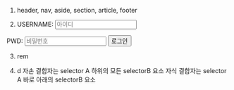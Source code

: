 1. header, nav, aside, section, article, footer

2. <div class="input-box">
   <label for="username">USERNAME:</label>
   <input id="username" type="text" name="username" placeholder="아이디">
   </div>

<div class="input-box">
  <label for="password">PWD:</label>
  <input id="password" type="password" name="password" placeholder="비밀번호">
<input type="submit" value="로그인">
</div>

3. rem

4. d
   자손 결합자는 selector A 하위의 모든 selectorB 요소
   자식 결합자는 selector A 바로 아래의 selectorB 요소